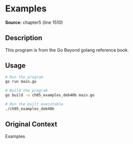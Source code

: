 # Examples

**Source**: chapter5 (line 1510)

## Description

This program is from the Go Beyond golang reference book.

## Usage

```bash
# Run the program
go run main.go

# Build the program
go build -o ch05_examples_deb40b main.go

# Run the built executable
./ch05_examples_deb40b
```

## Original Context

Examples
